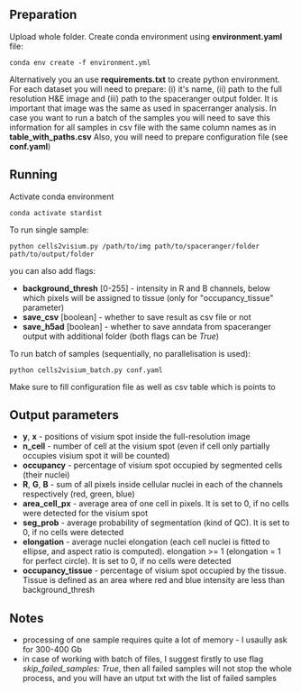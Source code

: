 ## Preparation
Upload whole folder. Create conda environment using **environment.yaml** file:

`conda env create -f environment.yml`

Alternatively you an use **requirements.txt** to create python environment.
For each dataset you will need to prepare: (i) it's name, (ii) path to the full resolution H&E image and (iii) path to the spaceranger output folder. It is important that image was the same as used in spacerranger analysis.
In case you want to run a batch of the samples you will need to save this information for all samples in csv file with the same column names as in **table_with_paths.csv**
Also, you will need to prepare configuration file (see **conf.yaml**)

## Running
Activate conda environment

`conda activate stardist`

To run single sample:

`python cells2visium.py /path/to/img path/to/spaceranger/folder path/to/output/folder`

you can also add flags:
 - **background_thresh** [0-255] - intensity in R and B channels, below which pixels will be assigned to tissue (only for "occupancy_tissue" parameter)
 - **save_csv** [boolean] - whether to save result as csv file or not
 - **save_h5ad** [boolean] - whether to save anndata from spaceranger output with additional folder (both flags can be *True*)

To run batch of samples (sequentially, no parallelisation is used):

`python cells2visium_batch.py conf.yaml`

Make sure to fill configuration file as well as csv table which is points to

## Output parameters
- **y**, **x** - positions of visium spot inside the full-resolution image
- **n_cell** - number of cell at the visium spot (even if cell only partially occupies visium spot it will be counted)
- **occupancy** - percentage of visium spot occupied by segmented cells (their nuclei)
- **R**, **G**, **B** - sum of all pixels inside cellular nuclei in each of the channels respectively (red, green, blue)
- **area_cell_px** - average area of one cell in pixels. It is set to 0, if no cells were detected for the visium spot
- **seg_prob** - average probability of segmentation (kind of QC). It is set to 0, if no cells were detected
- **elongation** - average nuclei elongation (each cell nuclei is fitted to ellipse, and aspect ratio is computed). elongation >= 1 (elongation = 1 for perfect circle). It is set to 0, if no cells were detected
- **occupancy_tissue** - percentage of visium spot occupied by the tissue. Tissue is defined as an area where red and blue intensity are less than background_thresh

## Notes
- processing of one sample requires quite a lot of memory - I usaully ask for 300-400 Gb
- in case of working with batch of files, I suggest firstly to use flag *skip_failed_samples: True*, then all failed samples will not stop the whole process, and you will have an utput txt with the list of failed samples
  

